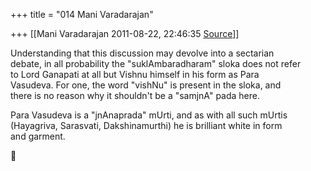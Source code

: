+++
title = "014 Mani  Varadarajan"

+++
[[Mani  Varadarajan	2011-08-22, 22:46:35 [Source](https://groups.google.com/g/samskrita/c/_xFhJ0AoawY)]]



Understanding that this discussion may devolve into a sectarian  
debate, in all probability the "suklAmbaradharam" sloka does not refer  
to Lord Ganapati at all but Vishnu himself in his form as Para  
Vasudeva. For one, the word "vishNu" is present in the sloka, and  
there is no reason why it shouldn't be a "samjnA" pada here.

Para Vasudeva is a "jnAnaprada" mUrti, and as with all such mUrtis  
(Hayagriva, Sarasvati, Dakshinamurthi) he is brilliant white in form  
and garment.



